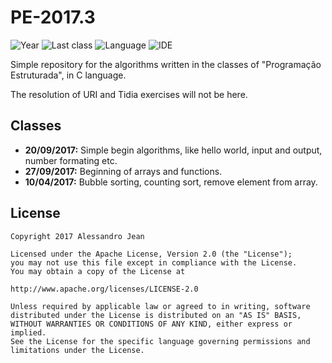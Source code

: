 # PE-2017.3 
![Year](https://img.shields.io/badge/year-2017.3-blue.svg) ![Last class](https://img.shields.io/badge/class-2017.04.10-green.svg) ![Language](https://img.shields.io/badge/language-C-yellow.svg) ![IDE](https://img.shields.io/badge/IDE-VSCode-orange.svg)

Simple repository for the algorithms written in the classes of "Programação Estruturada", in C language.

The resolution of URI and Tidia exercises will not be here.

## Classes
- **20/09/2017:** Simple begin algorithms, like hello world, input and output, number formating etc.
- **27/09/2017:** Beginning of arrays and functions.
- **10/04/2017:** Bubble sorting, counting sort, remove element from array.


## License

    Copyright 2017 Alessandro Jean

    Licensed under the Apache License, Version 2.0 (the "License");
    you may not use this file except in compliance with the License.
    You may obtain a copy of the License at

    http://www.apache.org/licenses/LICENSE-2.0

    Unless required by applicable law or agreed to in writing, software
    distributed under the License is distributed on an "AS IS" BASIS,
    WITHOUT WARRANTIES OR CONDITIONS OF ANY KIND, either express or implied.
    See the License for the specific language governing permissions and
    limitations under the License.
